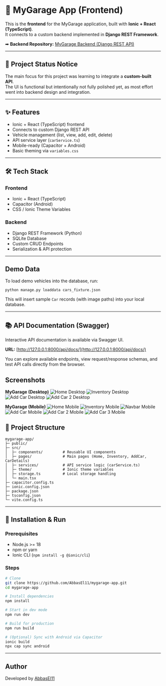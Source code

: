 # 🚗 MyGarage App (Frontend)

This is the **frontend** for the MyGarage application, built with **Ionic + React (TypeScript)**.  
It connects to a custom backend implemented in **Django REST Framework**.

➡ **Backend Repository:** [MyGarage Backend (Django REST API)](https://github.com/AbbasEl11/mygarage-backend)

---

## 📌 Project Status Notice

The main focus for this project was learning to integrate a **custom-built API**.  
The UI is functional but intentionally not fully polished yet, as most effort went into backend design and integration.

---

## ✨ Features

- Ionic + React (TypeScript) frontend
- Connects to custom Django REST API
- Vehicle management (list, view, add, edit, delete)
- API service layer (`carService.ts`)
- Mobile-ready (Capacitor + Android)
- Basic theming via `variables.css`

---

## 🛠️ Tech Stack

### Frontend
- Ionic + React (TypeScript)
- Capacitor (Android)
- CSS / Ionic Theme Variables


### Backend
- Django REST Framework (Python)
- SQLite Database
- Custom CRUD Endpoints
- Serialization & API protection


---

## Demo Data

To load demo vehicles into the database, run:

```
python manage.py loaddata cars_fixture.json
```

This will insert sample `Car` records (with image paths) into your local database.

---

## 📚 API Documentation (Swagger)

Interactive API documentation is available via Swagger UI.

**URL:** [http://127.0.0.1:8000/api/docs/](http://127.0.0.1:8000/api/docs/)

You can explore available endpoints, view request/response schemas, and test API calls directly from the browser.

## Screenshots

**MyGarage (Desktop)**
![Home Desktop](screenshots/MyGarage-Desktop-Home.png)
![Inventory Desktop](screenshots/MyGarage-Desktop-Inventory.png)
![Add Car Desktop](screenshots/MyGarage-Desktop-AddCar.png)
![Add Car 2 Desktop](screenshots/MyGarage-Desktop-AddCar2.png)


**MyGarage (Mobile)**
![Home Mobile](screenshots/MyGarage-Mobile-Home.png)
![Inventory Mobile](screenshots/MyGarage-Mobile-Inventory.png)
![Navbar Mobile](screenshots/MyGarage-Mobile-Navbar.png)
![Add Car Mobile](screenshots/MyGarage-Mobile-AddCar.png)
![Add Car 2 Mobile](screenshots/MyGarage-Mobile-AddCar2.png)
![Add Car 3 Mobile](screenshots/MyGarage-Mobile-AddCar3.png)


## 📂 Project Structure

```
mygarage-app/
├─ public/
├─ src/
│  ├─ components/         # Reusable UI components
│  ├─ pages/              # Main pages (Home, Inventory, AddCar, CarDetails)
│  ├─ services/           # API service logic (carService.ts)
│  ├─ theme/              # Ionic theme variables
│  ├─ storage.ts          # Local storage handling
│  └─ main.tsx
├─ capacitor.config.ts
├─ ionic.config.json
├─ package.json
├─ tsconfig.json
└─ vite.config.ts

```

---

## 🚀 Installation & Run

### Prerequisites
- Node.js >= 18
- npm or yarn
- Ionic CLI (`npm install -g @ionic/cli`)

### Steps
```bash
# Clone
git clone https://github.com/AbbasEl11/mygarage-app.git
cd mygarage-app

# Install dependencies
npm install

# Start in dev mode
npm run dev

# Build for production
npm run build

# (Optional) Sync with Android via Capacitor
ionic build
npx cap sync android
```

---

## Author
Developed by [AbbasEl11](https://https://github.com/AbbasEl11)
